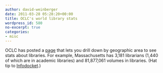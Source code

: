 ```yaml
---
author: david-weinberger
date: 2011-03-28 05:28:20+00:00
title: OCLC's world library stats
wordpress_id: 580
no-excerpt: true
categories:
- misc
---
```


OCLC has posted a [page](http://www.oclc.org/globallibrarystats/default.htm) that lets you drill down by geographic area to see stats about libraries. For example, Massachusetts has 3,181 librarians (1,440 of which are in academic libraries) and 81,877,061 volumes in libraries. (Hat tip to [Infodocket](http://infodocket.com/2011/03/25/new-from-oclc-libraryoclc-researcha-global-library-statistics-web-page/).)
